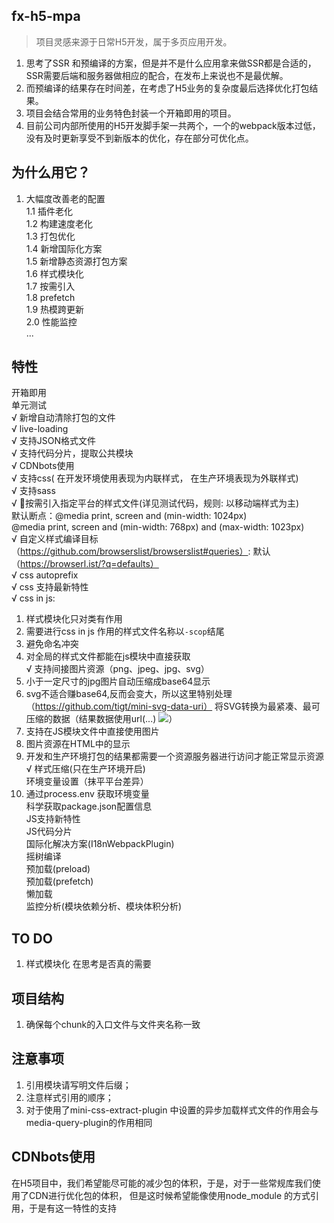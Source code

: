 ## fx-h5-mpa 
> 项目灵感来源于日常H5开发，属于多页应用开发。

1. 思考了SSR 和预编译的方案，但是并不是什么应用拿来做SSR都是合适的，SSR需要后端和服务器做相应的配合，在发布上来说也不是最优解。
2. 而预编译的结果存在时间差，在考虑了H5业务的复杂度最后选择优化打包结果。
3. 项目会结合常用的业务特色封装一个开箱即用的项目。
4. 目前公司内部所使用的H5开发脚手架一共两个，一个的webpack版本过低，没有及时更新享受不到新版本的优化，存在部分可优化点。

## 为什么用它？
1. 大幅度改善老的配置 <br/>
  1.1 插件老化<br/>
  1.2 构建速度老化<br/>
  1.3 打包优化<br/>
  1.4 新增国际化方案<br/>
  1.5 新增静态资源打包方案<br/>
  1.6 样式模块化<br/>
  1.7 按需引入<br/>
  1.8 prefetch<br/>
  1.9 热模跨更新<br/>
  2.0 性能监控<br/>
  ...
## 特性
开箱即用 <br/>
单元测试 <br/>
√ 新增自动清除打包的文件 <br/>
√ live-loading <br/>
√ 支持JSON格式文件 <br/>
√ 支持代码分片，提取公共模块 <br/>
√ CDNbots使用 <br/>
√ 支持css( 在开发环境使用表现为内联样式， 在生产环境表现为外联样式) <br/>
√ 支持sass <br/>
√ 🍉按需引入指定平台的样式文件(详见测试代码，规则: 以移动端样式为主)<br/>
  默认断点：@media print, screen and (min-width: 1024px)  <br/>
  @media print, screen and (min-width: 768px) and (max-width: 1023px)  <br/>
√ 自定义样式编译目标（https://github.com/browserslist/browserslist#queries）: 默认 （https://browserl.ist/?q=defaults）<br/>
√ css autoprefix <br/>
√ css 支持最新特性 <br/>
√ css in js: <br/>
  1. 样式模块化只对类有作用<br/>
  2. 需要进行css in js 作用的样式文件名称以`-scop`结尾 <br/>
  3. 避免命名冲突 <br/>
  4. 对全局的样式文件都能在js模块中直接获取 <br/>
√ 支持间接图片资源（png、jpeg、jpg、svg） <br/>
  1. 小于一定尺寸的jpg图片自动压缩成base64显示<br/>
  2. svg不适合赚base64,反而会变大，所以这里特别处理（https://github.com/tigt/mini-svg-data-uri）
  将SVG转换为最紧凑、最可压缩的数据（结果数据使用url(...) <img src="...">）
  3. 支持在JS模块文件中直接使用图片 <br/>
  4. 图片资源在HTML中的显示 <br/>
  5. 开发和生产环境打包的结果都需要一个资源服务器进行访问才能正常显示资源
√ 样式压缩(只在生产环境开启)<br/>
  环境变量设置（抹平平台差异）<br/>
  1. 通过process.env 获取环境变量 <br/>
  科学获取package.json配置信息 <br/>
  JS支持新特性 <br/>
  JS代码分片 <br/>
  国际化解决方案(I18nWebpackPlugin) <br/>
  摇树编译 <br/>
  预加载(preload) <br/>
  预加载(prefetch) <br/>
  懒加载 <br/>
  监控分析(模块依赖分析、模块体积分析) <br/>
  
  

 


## TO DO 
1. 样式模块化 在思考是否真的需要

## 项目结构
1. 确保每个chunk的入口文件与文件夹名称一致

## 注意事项
1. 引用模块请写明文件后缀；
2. 注意样式引用的顺序；
3. 对于使用了mini-css-extract-plugin 中设置的异步加载样式文件的作用会与media-query-plugin的作用相同

## CDNbots使用
在H5项目中，我们希望能尽可能的减少包的体积，于是，对于一些常规库我们使用了CDN进行优化包的体积，
但是这时候希望能像使用node_module 的方式引用，于是有这一特性的支持


